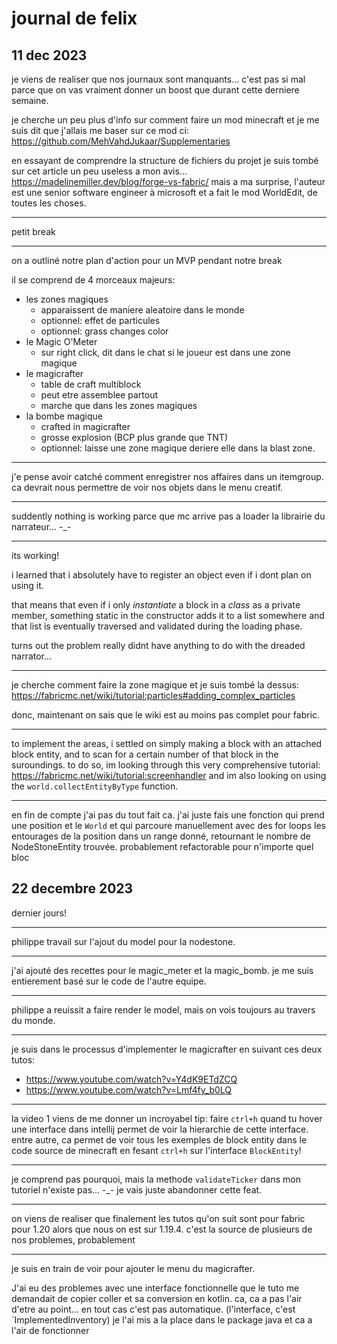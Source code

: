 # journal de felix

## 11 dec 2023

je viens de realiser que nos journaux sont manquants...
c'est pas si mal parce que on vas vraiment donner un boost que durant cette derniere semaine.

je cherche un peu plus d'info sur comment faire un mod minecraft et je me suis dit que j'allais me baser sur ce mod
ci: https://github.com/MehVahdJukaar/Supplementaries

en essayant de comprendre la structure de fichiers du projet je suis tombé sur cet article un peu useless a mon
avis... https://madelinemiller.dev/blog/forge-vs-fabric/ mais a ma surprise, l'auteur est une senior software engineer à
microsoft et a fait le mod WorldEdit, de toutes les choses.

--- 

petit break

---

on a outliné notre plan d'action pour un MVP pendant notre break

il se comprend de 4 morceaux majeurs:

- les zones magiques
    - apparaissent de maniere aleatoire dans le monde
    - optionnel: effet de particules
    - optionnel: grass changes color
- le Magic O'Meter
    - sur right click, dit dans le chat si le joueur est dans une zone magique
- le magicrafter
    - table de craft multiblock
    - peut etre assemblee partout
    - marche que dans les zones magiques
- la bombe magique
    - crafted in magicrafter
    - grosse explosion (BCP plus grande que TNT)
    - optionnel: laisse une zone magique deriere elle dans la blast zone.

---

j'e pense avoir catché comment enregistrer nos affaires dans un itemgroup. ca devrait nous permettre de voir nos objets
dans le menu creatif.

---

suddently nothing is working parce que mc arrive pas a loader la librairie du narrateur... -_-

---

its working!

i learned that i absolutely have to register an object even if i dont plan on using it.

that means that even if i only *instantiate* a block in a *class* as a private member, something static in the
constructor adds it to a list somewhere and that list is eventually traversed and validated during the loading phase.

turns out the problem really didnt have anything to do with the dreaded narrator...

---

je cherche comment faire la zone magique et je suis tombé la
dessus: https://fabricmc.net/wiki/tutorial:particles#adding_complex_particles

donc, maintenant on sais que le wiki est au moins pas complet pour fabric.

---

to implement the areas, i settled on simply making a block with an attached block entity, and to scan for a certain
number of that block in the suroundings. to do so, im looking through this very comprehensive
tutorial: https://fabricmc.net/wiki/tutorial:screenhandler 
and im also looking on using the `world.collectEntityByType` function.

---

en fin de compte j'ai pas du tout fait ca. j'ai juste fais une fonction qui prend une position 
et le `World` et qui parcoure manuellement avec des for loops les entourages de la position dans 
un range donné, retournant le nombre de NodeStoneEntity trouvée. probablement refactorable pour
n'importe quel bloc

## 22 decembre 2023

dernier jours!

---

philippe travail sur l'ajout du model pour la nodestone.

---

j'ai ajouté des recettes pour le magic_meter et la magic_bomb. je me suis entierement basé sur le code
de l'autre equipe.

--- 

philippe a reuissit a faire render le model, mais on vois toujours au travers du monde.

---

je suis dans le processus d'implementer le magicrafter en suivant ces deux tutos:
- https://www.youtube.com/watch?v=Y4dK9ETdZCQ
- https://www.youtube.com/watch?v=Lmf4fy_b0LQ

---

la video 1 viens de me donner un incroyabel tip: faire `ctrl+h` quand tu hover une interface dans intellij permet de 
voir la hierarchie de cette interface. entre autre, ca permet de voir tous les exemples de block entity dans le code 
source de minecraft en fesant `ctrl+h` sur l'interface `BlockEntity`!

---

je comprend pas pourquoi, mais la methode `validateTicker` dans mon tutoriel n'existe pas... -_- je vais juste abandonner cette feat.

---

on viens de realiser que finalement les tutos qu'on suit sont pour fabric pour 1.20 alors que nous on est sur 1.19.4.
c'est la source de plusieurs de nos problemes, probablement

---

je suis en train de voir pour ajouter le menu du magicrafter.

J'ai eu des problemes avec une interface fonctionnelle que le tuto me demandait de copier coller et sa conversion en 
kotlin. ca, ca a pas l'air d'etre au point... en tout cas c'est pas automatique. (l'interface, c'est `ImplementedInventory)
je l'ai mis a la place dans le package java et ca a l'air de fonctionner

